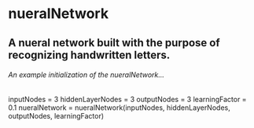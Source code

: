 # nueralNetwork
## A nueral network built with the purpose of recognizing handwritten letters.
###### An example initialization of the nueralNetwork...
inputNodes = 3
hiddenLayerNodes = 3
outputNodes = 3
learningFactor = 0.1
nueralNetwork = nueralNetwork(inputNodes, hiddenLayerNodes, outputNodes, learningFactor)
